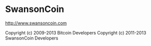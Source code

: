 SwansonCoin 
================================

http://www.swansoncoin.com

Copyright (c) 2009-2013 Bitcoin Developers
Copyright (c) 2011-2013 SwansonCoin Developers
